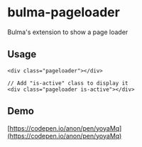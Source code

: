 # bulma-pageloader
Bulma's extension to show a page loader


Usage
---

```
<div class="pageloader"></div>

// Add "is-active" class to display it
<div class="pageloader is-active"></div>
```

Demo
---
[https://codepen.io/anon/pen/yoyaMq](https://codepen.io/anon/pen/yoyaMq)
